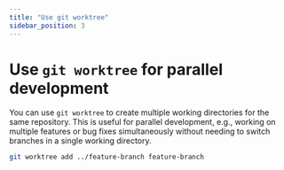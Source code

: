 ```yaml
---
title: "Use git worktree"
sidebar_position: 3
---
```


# Use `git worktree` for parallel development

You can use `git worktree` to create multiple working directories for the same repository. This is useful for parallel development, e.g., working on multiple features or bug fixes simultaneously without needing to switch branches in a single working directory.


```bash
git worktree add ../feature-branch feature-branch
```